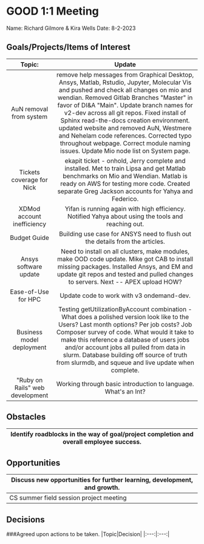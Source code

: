 # GOOD 1:1 Meeting 
Name: Richard Gilmore & Kira Wells
Date: 8-2-2023
## Goals/Projects/Items of Interest 
|Topic:|Update|
|:---:|:---:| 
| AuN removal from system | remove help messages from Graphical Desktop, Ansys, Matlab, Rstudio, Jupyter, Molecular Vis and pushed and check all changes on mio and wendian. Removed Gitlab Branches "Master" in favor of DI&A "Main". Update branch names for v2-dev across all git repos. Fixed install of Sphinx read-the-docs creation environment. updated website and removed AuN, Westmere and Nehelam code references. Corrected typo throughout webpage. Correct module naming issues. Update Mio node list on System page.
| Tickets coverage for Nick | ekapit ticket - onhold, Jerry complete and installed. Met to train Lipsa and get Matlab benchmarks on Mio and Wendian. Matlab is ready on AWS for testing more code. Created separate Greg Jackson accounts for Yahya and Federico. 
| XDMod account inefficiency | Yifan is running again with high efficiency. Notified Yahya about using the tools and reaching out.
|Budget Guide| Building use case for ANSYS need to flush out the details from the articles.
| Ansys software update | Need to install on all clusters, make modules, make OOD code update. Mike got CAB to install missing packages. Installed Ansys, and EM and update git repos and tested and pulled changes to servers. Next -- APEX upload HOW?
|Ease-of-Use for HPC| Update code to work with v3 ondemand-dev.  |
| Business model deployment | Testing getUtilizationByAccount combination - What does a polished version look like to the Users? Last month options? Per job costs? Job Composer survey of code. What would it take to make this reference a database of users jobs and/or account jobs all pulled from data in slurm. Database building off source of truth from slurmdb, and squeue and live update when complete.
|"Ruby on Rails" web development| Working through basic introduction to language. What's an Int?

## Obstacles
|Identify roadblocks in the way of goal/project completion and overall employee success.|
|---|

## Opportunities 
|Discuss new opportunities for further learning, development, and growth.|
|---|
|CS summer field session project meeting | Need to test code from repo and update code for final published repo. Write abstract for SME paper next year!! Aug 15th deadline approaching.

## Decisions
###Agreed upon actions to be taken.
|Topic|Decision|
|:---:|:---:|
